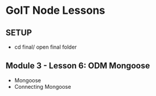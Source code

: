 # GoIT Node Lessons

## SETUP

- cd final/ open final folder

## Module 3 - Lesson 6: ODM Mongoose

- Mongoose
- Connecting Mongoose
